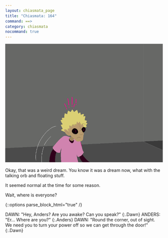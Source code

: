 ```yaml
---
layout: chiasmata_page
title: "Chiasmata: 164"
command: ==>
category: chiasmata
nocommand: true
---
```


![164](/chiasmata/images/narrative/163.png)

Okay, that was a weird dream. You know it was a dream now, what with the talking orb and floating stuff.

It seemed normal at the time for some reason.

Wait, where is everyone?

{::options parse_block_html="true" /}
<div class="dialogue">
DAWN: "Hey, Anders? Are you awake? Can you speak?" 
{:.Dawn}
ANDERS: "Er... Where are you?" 
{:.Anders}
DAWN: "Round the corner, out of sight. We need you to turn your power off so we can get through the door!" 
{:.Dawn}
</div>